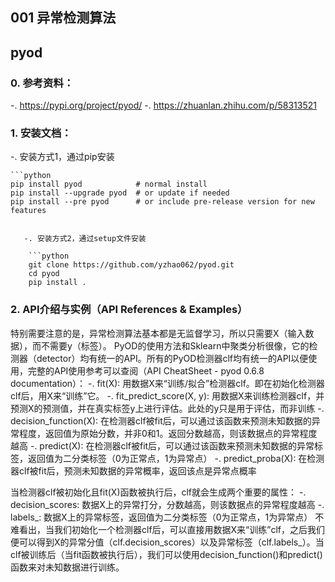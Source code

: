 ## 001 异常检测算法

## pyod

### 0. 参考资料：
   -. https://pypi.org/project/pyod/
   -. https://zhuanlan.zhihu.com/p/58313521

### 1. 安装文档：
   -. 安装方式1，通过pip安装

    ```python
    pip install pyod            # normal install
    pip install --upgrade pyod  # or update if needed
    pip install --pre pyod      # or include pre-release version for new features
```

   -. 安装方式2，通过setup文件安装

    ```python
    git clone https://github.com/yzhao062/pyod.git
    cd pyod
    pip install .
```

### 2. API介绍与实例（API References & Examples）
  特别需要注意的是，异常检测算法基本都是无监督学习，所以只需要X（输入数据），而不需要y（标签）。
  PyOD的使用方法和Sklearn中聚类分析很像，它的检测器（detector）均有统一的API。所有的PyOD检测器clf均有统一的API以便使用，完整的API使用参考可以查阅（API CheatSheet - pyod 0.6.8 documentation）：
     -. fit(X): 用数据X来“训练/拟合”检测器clf。即在初始化检测器clf后，用X来“训练”它。
     -. fit_predict_score(X, y): 用数据X来训练检测器clf，并预测X的预测值，并在真实标签y上进行评估。此处的y只是用于评估，而非训练
     -. decision_function(X): 在检测器clf被fit后，可以通过该函数来预测未知数据的异常程度，返回值为原始分数，并非0和1。返回分数越高，则该数据点的异常程度越高
     -. predict(X): 在检测器clf被fit后，可以通过该函数来预测未知数据的异常标签，返回值为二分类标签（0为正常点，1为异常点）
     -. predict_proba(X): 在检测器clf被fit后，预测未知数据的异常概率，返回该点是异常点概率

   当检测器clf被初始化且fit(X)函数被执行后，clf就会生成两个重要的属性：
        -. decision_scores: 数据X上的异常打分，分数越高，则该数据点的异常程度越高
        -. labels_: 数据X上的异常标签，返回值为二分类标签（0为正常点，1为异常点）
   不难看出，当我们初始化一个检测器clf后，可以直接用数据X来“训练”clf，之后我们便可以得到X的异常分值（clf.decision_scores）以及异常标签（clf.labels_）。当clf被训练后（当fit函数被执行后），我们可以使用decision_function()和predict()函数来对未知数据进行训练。



